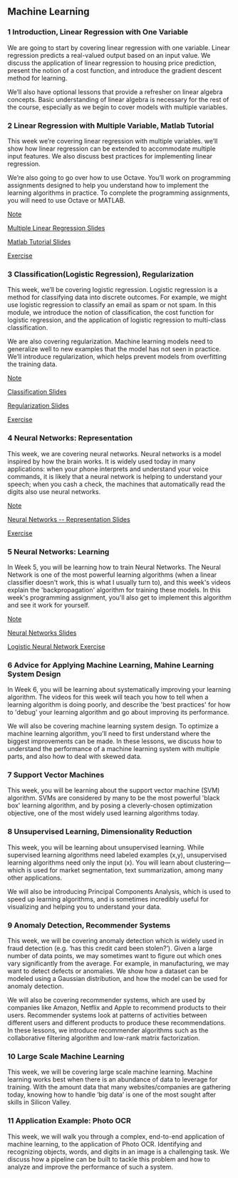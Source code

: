 ## Machine Learning

### 1 Introduction, Linear Regression with One Variable

We are going to start by covering linear regression with one variable. Linear regression predicts a real-valued output based on an input value. We discuss the application of linear regression to housing price prediction, present the notion of a cost function, and introduce the gradient descent method for learning.

We’ll also have optional lessons that provide a refresher on linear algebra concepts. Basic understanding of linear algebra is necessary for the rest of the course, especially as we begin to cover models with multiple variables.

### 2 Linear Regression with Multiple Variable, Matlab Tutorial

This week we’re covering linear regression with multiple variables. we’ll show how linear regression can be extended to accommodate multiple input features. We also discuss best practices for implementing linear regression.

We’re also going to go over how to use Octave. You’ll work on programming assignments designed to help you understand how to implement the learning algorithms in practice. To complete the programming assignments, you will need to use Octave or MATLAB.

[Note](https://github.com/JiaRuiShao/Machine-Learning/blob/master/2%20Linear%20Regression%20with%20Multiple%20Variables/README.md)

[Multiple Linear Regression Slides](https://github.com/JiaRuiShao/Machine-Learning/blob/master/2%20Linear%20Regression%20with%20Multiple%20Variables/Multivariate%20Linear%20Regression%20Slides.pdf)

[Matlab Tutorial Slides](https://github.com/JiaRuiShao/Machine-Learning/blob/master/2%20Linear%20Regression%20with%20Multiple%20Variables/Octave%2C%20Matlab%20Tutorial%20Slides.pdf)

[Exercise](https://github.com/JiaRuiShao/Machine-Learning/tree/master/2%20Linear%20Regression%20with%20Multiple%20Variables/Exercise/MATLAB)

### 3 Classification(Logistic Regression), Regularization

This week, we’ll be covering logistic regression. Logistic regression is a method for classifying data into discrete outcomes. For example, we might use logistic regression to classify an email as spam or not spam. In this module, we introduce the notion of classification, the cost function for logistic regression, and the application of logistic regression to multi-class classification.

We are also covering regularization. Machine learning models need to generalize well to new examples that the model has not seen in practice. We’ll introduce regularization, which helps prevent models from overfitting the training data.

[Note](https://github.com/JiaRuiShao/Machine-Learning/blob/master/3%20Classification(Logistic%20Regression)%20AND%20Regularization/README.md)

[Classification Slides](https://github.com/JiaRuiShao/Machine-Learning/blob/master/3%20Classification(Logistic%20Regression)%20AND%20Regularization/Classification(Logistic%20Regression)%20Slides.pdf)

[Regularization Slides](https://github.com/JiaRuiShao/Machine-Learning/blob/master/3%20Classification(Logistic%20Regression)%20AND%20Regularization/Regularization%20Slides.pdf)

[Exercise](https://github.com/JiaRuiShao/Machine-Learning/tree/master/3%20Classification(Logistic%20Regression)%20AND%20Regularization/Classification%20and%20Regularization%20Exercise/Exercise)

### 4 Neural Networks: Representation

This week, we are covering neural networks. Neural networks is a model inspired by how the brain works. It is widely used today in many applications: when your phone interprets and understand your voice commands, it is likely that a neural network is helping to understand your speech; when you cash a check, the machines that automatically read the digits also use neural networks.

[Note](https://github.com/JiaRuiShao/Machine-Learning/blob/master/4%20Neural%20Networks%20--%20Representation/README.md)

[Neural Networks -- Representation Slides](https://github.com/JiaRuiShao/Machine-Learning/blob/master/4%20Neural%20Networks%20--%20Representation/Neural%20Networks%20--%20Representation%20Slides.pdf)

[Exercise](https://github.com/JiaRuiShao/Machine-Learning/tree/master/4%20Neural%20Networks%20--%20Representation/Multi-class%20Classification%20AND%20Neural%20Networks%20Exercise)


### 5 Neural Networks: Learning

In Week 5, you will be learning how to train Neural Networks. The Neural Network is one of the most powerful learning algorithms (when a linear classifier doesn't work, this is what I usually turn to), and this week's videos explain the 'backpropagation' algorithm for training these models. In this week's programming assignment, you'll also get to implement this algorithm and see it work for yourself.

[Note](https://github.com/JiaRuiShao/Machine-Learning/blob/master/5%20Neural%20Networks%20--%20Learning/README.md)

[Neural Networks Slides](https://github.com/JiaRuiShao/Machine-Learning/blob/master/5%20Neural%20Networks%20--%20Learning/Neural%20Network%20Slides.pdf)

[Logistic Neural Network Exercise](https://github.com/JiaRuiShao/Machine-Learning/tree/master/5%20Neural%20Networks%20--%20Learning/Logistic%20Neural%20Network%20Exercise)

### 6 Advice for Applying Machine Learning, Mahine Learning System Design

In Week 6, you will be learning about systematically improving your learning algorithm. The videos for this week will teach you how to tell when a learning algorithm is doing poorly, and describe the 'best practices' for how to 'debug' your learning algorithm and go about improving its performance.

We will also be covering machine learning system design. To optimize a machine learning algorithm, you’ll need to first understand where the biggest improvements can be made. In these lessons, we discuss how to understand the performance of a machine learning system with multiple parts, and also how to deal with skewed data.

### 7 Support Vector Machines

This week, you will be learning about the support vector machine (SVM) algorithm. SVMs are considered by many to be the most powerful 'black box' learning algorithm, and by posing a cleverly-chosen optimization objective, one of the most widely used learning algorithms today.

### 8 Unsupervised Learning, Dimensionality Reduction

This week, you will be learning about unsupervised learning. While supervised learning algorithms need labeled examples (x,y), unsupervised learning algorithms need only the input (x). You will learn about clustering—which is used for market segmentation, text summarization, among many other applications.

We will also be introducing Principal Components Analysis, which is used to speed up learning algorithms, and is sometimes incredibly useful for visualizing and helping you to understand your data.

### 9 Anomaly Detection, Recommender Systems

This week, we will be covering anomaly detection which is widely used in fraud detection (e.g. ‘has this credit card been stolen?’). Given a large number of data points, we may sometimes want to figure out which ones vary significantly from the average. For example, in manufacturing, we may want to detect defects or anomalies. We show how a dataset can be modeled using a Gaussian distribution, and how the model can be used for anomaly detection.

We will also be covering recommender systems, which are used by companies like Amazon, Netflix and Apple to recommend products to their users. Recommender systems look at patterns of activities between different users and different products to produce these recommendations. In these lessons, we introduce recommender algorithms such as the collaborative filtering algorithm and low-rank matrix factorization.

### 10 Large Scale Machine Learning

This week, we will be covering large scale machine learning. Machine learning works best when there is an abundance of data to leverage for training. With the amount data that many websites/companies are gathering today, knowing how to handle ‘big data’ is one of the most sought after skills in Silicon Valley.

### 11 Application Example: Photo OCR

This week, we will walk you through a complex, end-to-end application of machine learning, to the application of Photo OCR. Identifying and recognizing objects, words, and digits in an image is a challenging task. We discuss how a pipeline can be built to tackle this problem and how to analyze and improve the performance of such a system.